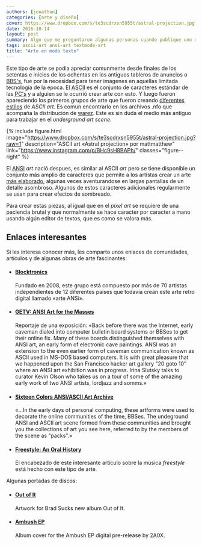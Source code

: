 ```yaml
---
authors: [jonathan]
categories: [arte y diseño]
cover: https://www.dropbox.com/s/te3scdrxsn5955t/astral-projection.jpg?raw=1
date: 2016-10-14
layout: post
summary: Algo que me preguntaron algunas personas cuando publique uno de mis dibujos fue, ¿que es el <i>ANSI art</i>? Tratare de explicarlo, pero para entenderlo mejor explicare un poco de historia.
tags: ascii-art ansi-art textmode-art
title: "Arte en modo texto"
---
```


Este tipo de arte se podia apreciar comunmente desde finales de los setentas e inicios de los ochentas en los antiguos tableros de anuncios o [BBS's](https://es.wikipedia.org/wiki/Bulletin_Board_System), fue por la necesidad para tener imagenes en aquellas limitada tecnología de la epoca. El <abbr title="American Standard Code for Information Interchange">ASCII</abbr> es el conjunto de caracteres estándar de las <abbr title="Personal Computers">PC's</abbr> y a alguien se le ocurrió crear arte con esto. Y luego fueron apareciendo los primeros grupos de arte que fueron creando [diferentes estilos](http://www.roysac.com/roy-sac_styles_of_underground_text_art.html) de _ASCII art_. Es comun encontrarlo en los archivos .nfo que acompaña la distribución de [warez](https://es.wikipedia.org/wiki/Warez). Este es sin duda el medio más antiguo para trabajar en el _underground art scene_.

{% include figure.html image="https://www.dropbox.com/s/te3scdrxsn5955t/astral-projection.jpg?raw=1" description="ASCII art «Astral projection» por mattmatthew" link="https://www.instagram.com/p/BHc9sH8BAPh/" classes="figure--right" %}

El <abbr title="American National Standards Institute">ANSI</abbr> _art_ nació despues, es similar al ASCII _art_ pero se tiene disponible un conjunto más amplio de caracteres que permite a los artistas crear un arte [más elaborado](https://www.youtube.com/watch?v=cmaK57M7ZV8&start=254), algunas veces aventurandose en largas pantallas de un detalle asombroso. Algunos de estos caracteres adicionales regularmente se usan para crear efectos de sombreado.

Para crear estas piezas, al igual que en el _pixel art_ se requiere de una paciencia brutal y que normalmente se hace caracter por caracter a mano usando algún editor de textos, que es como se valora más.

<!-- <div class="row gutters-half">
	<div class="col">
		<figure>
			<a href="https://www.instagram.com/p/BHc9sH8BAPh/" target="_blank">
				<img src="https://www.dropbox.com/s/te3scdrxsn5955t/astral-projection.jpg?raw=1" alt="ASCII art: Astral projection">
			</a>
			<figcaption>ASCII art «Astral projection» por mattmatthew</figcaption>
		</figure>
	</div>
	<div class="col">
		<figure>
			<a href="http://blocktronics.org/thomas-carli-jarlier/" target="_blank">
				<img src="https://www.dropbox.com/s/0snxtzwdiqik6zn/thomas-carli-jarlier.ans_-612x764.png?raw=1" alt="ANSI art: thomas-carli-jarlier">
			</a>
			<figcaption>ANSI art «thomas-carli-jarlier»</figcaption>
		</figure>
	</div>
</div> -->

## Enlaces interesantes

Si les interesa conocer más, les comparto unos enlaces de comunidades, artículos y de algunas obras de arte fascinantes:

-   #### [Blocktronics](http://blocktronics.org/)

    Fundado en 2008, este grupo está compuesto por más de 70 artistas independientes de 12 diferentes países que todavía crean este arte retro digital llamado «arte ANSi».

-   #### [GETV: ANSI Art for the Masses](https://www.youtube.com/watch?v=r_cYOi3pnhA)
    Reportaje de una exposición: «Back before there was the Internet, early caveman dialed into computer bulletin board systems or BBSes to get their online fix. Many of these boards distinguished themselves with ANSI art, an early form of electronic cave paintings. ANSI was an extension to the even earlier form of caveman communication known as ASCII used in MS-DOS based computers. It is with great pleasure that we happened upon the San Francisco hacker art gallery "20 goto 10″ where an ANSI art exhibition was in progress. Irina Slutsky talks to curator Kevin Olson who takes us on a tour of some of the amazing early work of two ANSI artists, lordjazz and somms.»
-   #### [Sixteen Colors ANSI/ASCII Art Archive](http://sixteencolors.net/)
    «...In the early days of personal computing, these artforms were used to decorate the online communities of the time, BBSes. The undeground ANSI and ASCII art scene formed from these communities and brought you the collections of art you see here, referred to by the members of the scene as "packs".»
-   #### [Freestyle: An Oral History](http://daily.redbullmusicacademy.com/specials/freestyle-oral-history/)
    El encabezado de este interesante artículo sobre la música <i>freestyle</i> está hecho con este tipo de arte.

Algunas portadas de discos:

-   #### [Out of It](http://bym.deviantart.com/art/Out-of-It-142468746)
    Artwork for Brad Sucks new album Out of It.
-   #### [Ambush EP](https://www.instagram.com/p/7hCvilnayk/)
    Album cover for the Ambush EP digital pre-release by 2A0X.

